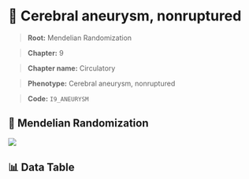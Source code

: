 # 🧪 Cerebral aneurysm, nonruptured

> **Root:** Mendelian Randomization

> **Chapter:** 9  

> **Chapter name:** Circulatory

> **Phenotype:** Cerebral aneurysm, nonruptured  

> **Code:** `I9_ANEURYSM`

## 🧬 Mendelian Randomization  

<img src="/MR/Figures/Forward/I9_ANEURYSM.png"/>

## 📊 Data Table

<CsvTableMRF src="/public/MR/Data/Forward/I9_ANEURYSM.csv"/>
